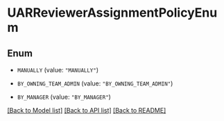 # UARReviewerAssignmentPolicyEnum

## Enum


* `MANUALLY` (value: `"MANUALLY"`)

* `BY_OWNING_TEAM_ADMIN` (value: `"BY_OWNING_TEAM_ADMIN"`)

* `BY_MANAGER` (value: `"BY_MANAGER"`)


[[Back to Model list]](../README.md#documentation-for-models) [[Back to API list]](../README.md#documentation-for-api-endpoints) [[Back to README]](../README.md)


